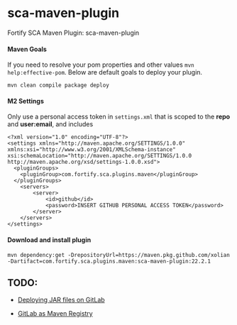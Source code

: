 # sca-maven-plugin
Fortify SCA Maven Plugin: sca-maven-plugin

#### Maven Goals
If you need to resolve your pom properties and other values `mvn help:effective-pom`.  Below are default goals to deploy your plugin.

```
mvn clean compile package deploy 
```

#### M2 Settings
Only use a personal access token in `settings.xml` that is scoped to the __repo__ and __user:email__, and includes

```
<?xml version="1.0" encoding="UTF-8"?>
<settings xmlns="http://maven.apache.org/SETTINGS/1.0.0" xmlns:xsi="http://www.w3.org/2001/XMLSchema-instance" xsi:schemaLocation="http://maven.apache.org/SETTINGS/1.0.0 http://maven.apache.org/xsd/settings-1.0.0.xsd">
  <pluginGroups>
    <pluginGroup>com.fortify.sca.plugins.maven</pluginGroup>
  </pluginGroups>
    <servers>
        <server>
            <id>github</id>
            <password>INSERT GITHUB PERSONAL ACCESS TOKEN</password>
        </server>
    </servers>
</settings>
```

#### Download and install plugin

`mvn dependency:get -DrepositoryUrl=https://maven.pkg.github.com/xolian -Dartifact=com.fortify.sca.plugins.maven:sca-maven-plugin:22.2.1`

## TODO:
* [Deploying JAR files on GitLab](https://medium.com/credera-engineering/deploying-jar-files-to-gitlab-using-the-maven-release-plugin-via-ci-cd-d17c64c2ea3)

* [GitLab as Maven Registry](https://kb.wisc.edu/shared-tools/page.php?id=114481)

